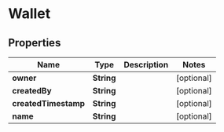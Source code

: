 

# Wallet

## Properties

Name | Type | Description | Notes
------------ | ------------- | ------------- | -------------
**owner** | **String** |  |  [optional]
**createdBy** | **String** |  |  [optional]
**createdTimestamp** | **String** |  |  [optional]
**name** | **String** |  |  [optional]



